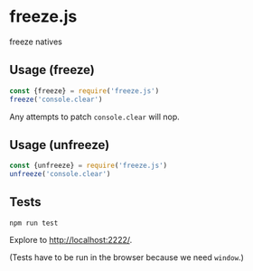 # freeze.js
freeze natives

## Usage (freeze)
```javascript
const {freeze} = require('freeze.js')
freeze('console.clear')
```

Any attempts to patch `console.clear` will nop.

## Usage (unfreeze)
```javascript
const {unfreeze} = require('freeze.js')
unfreeze('console.clear')
```

## Tests

```
npm run test
```

Explore to [http://localhost:2222/](http://localhost:2222/).

(Tests have to be run in the browser because we need `window`.)
